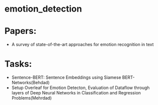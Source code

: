 # emotion_detection
# Papers:
 - A survey of state-of-the-art approaches for emotion recognition in text
# Tasks:
 - Sentence-BERT: Sentence Embeddings using Siamese BERT-Networks(Behdad)
 - Setup Overleaf for Emotion Detecton, Evaluation of Dataflow through layers of Deep Neural Networks in Classification and Regression Problems(Mehrdad)
